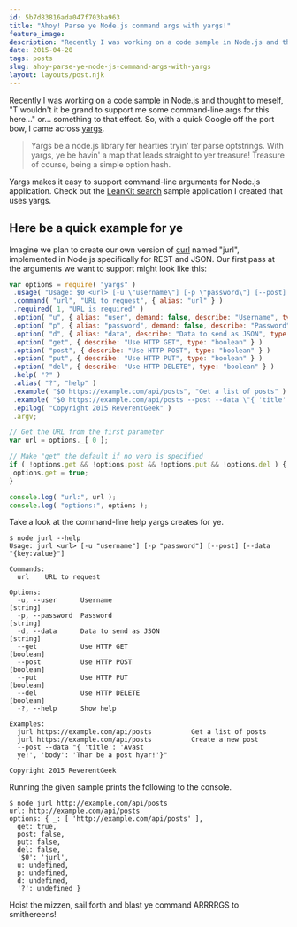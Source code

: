 ```yaml
---
id: 5b7d83816ada047f703ba963
title: "Ahoy! Parse ye Node.js command args with yargs!"
feature_image: 
description: "Recently I was working on a code sample in Node.js and thought to meself, \"T'wouldn't it be grand to support me some command-line args for…"
date: 2015-04-20
tags: posts
slug: ahoy-parse-ye-node-js-command-args-with-yargs
layout: layouts/post.njk
---
```


Recently I was working on a code sample in Node.js and thought to meself, "T'wouldn't it be grand to support me some command-line args for this here..." or... something to that effect. So, with a quick Google off the port bow, I came across [yargs](https://www.npmjs.com/package/yargs).

> Yargs be a node.js library fer hearties tryin' ter parse optstrings. With yargs, ye be havin' a map that leads straight to yer treasure! Treasure of course, being a simple option hash.

Yargs makes it easy to support command-line arguments for Node.js application. Check out the [LeanKit search](https://github.com/LeanKit/api-samples/tree/master/node-search) sample application I created that uses yargs.

## Here be a quick example for ye

Imagine we plan to create our own version of [curl](http://en.wikipedia.org/wiki/CURL) named "jurl", implemented in Node.js specifically for REST and JSON. Our first pass at the arguments we want to support might look like this:

```javascript
var options = require( "yargs" )
 .usage( "Usage: $0 <url> [-u \"username\"] [-p \"password\"] [--post] [--data \"{key:value}\"]" )
 .command( "url", "URL to request", { alias: "url" } )
 .required( 1, "URL is required" )
 .option( "u", { alias: "user", demand: false, describe: "Username", type: "string" } )
 .option( "p", { alias: "password", demand: false, describe: "Password", type: "string" } )
 .option( "d", { alias: "data", describe: "Data to send as JSON", type: "string" } )
 .option( "get", { describe: "Use HTTP GET", type: "boolean" } )
 .option( "post", { describe: "Use HTTP POST", type: "boolean" } )
 .option( "put", { describe: "Use HTTP PUT", type: "boolean" } )
 .option( "del", { describe: "Use HTTP DELETE", type: "boolean" } )
 .help( "?" )
 .alias( "?", "help" )
 .example( "$0 https://example.com/api/posts", "Get a list of posts" )
 .example( "$0 https://example.com/api/posts --post --data \"{ 'title': 'Avast ye!', 'body': 'Thar be a post hyar!'}\"", "Create a new post" )
 .epilog( "Copyright 2015 ReverentGeek" )
 .argv;

// Get the URL from the first parameter
var url = options._[ 0 ];

// Make "get" the default if no verb is specified
if ( !options.get && !options.post && !options.put && !options.del ) {
 options.get = true;
}

console.log( "url:", url );
console.log( "options:", options );
```

Take a look at the command-line help yargs creates for ye.

```
$ node jurl --help
Usage: jurl <url> [-u "username"] [-p "password"] [--post] [--data
"{key:value}"]

Commands:
  url    URL to request

Options:
  -u, --user      Username                                              [string]
  -p, --password  Password                                              [string]
  -d, --data      Data to send as JSON                                  [string]
  --get           Use HTTP GET                                         [boolean]
  --post          Use HTTP POST                                        [boolean]
  --put           Use HTTP PUT                                         [boolean]
  --del           Use HTTP DELETE                                      [boolean]
  -?, --help      Show help

Examples:
  jurl https://example.com/api/posts          Get a list of posts
  jurl https://example.com/api/posts          Create a new post
  --post --data "{ 'title': 'Avast
  ye!', 'body': 'Thar be a post hyar!'}"

Copyright 2015 ReverentGeek
```

Running the given sample prints the following to the console.

```
$ node jurl http://example.com/api/posts
url: http://example.com/api/posts
options: { _: [ 'http://example.com/api/posts' ],
  get: true,
  post: false,
  put: false,
  del: false,
  '$0': 'jurl',
  u: undefined,
  p: undefined,
  d: undefined,
  '?': undefined }
```

Hoist the mizzen, sail forth and blast ye command ARRRRGS to smithereens!
